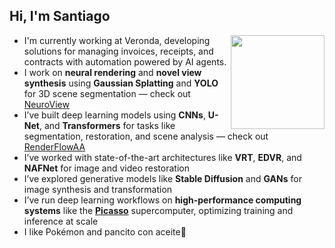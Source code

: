 <h2>Hi, I'm Santiago</h2>
<img align="right" width="150" src="https://i.imgur.com/3kwWOQc.jpeg" />

<ul>
  <li>I'm currently working at Veronda, developing solutions for managing invoices, receipts, and contracts with automation powered by AI agents.</li>
  <li>I work on <strong>neural rendering</strong> and <strong>novel view synthesis</strong> using <strong>Gaussian Splatting</strong> and <strong>YOLO</strong> for 3D scene segmentation — check out <a href="https://github.com/kunSurenioRBG/NeuroView">NeuroView</a></li>
  <li>I’ve built deep learning models using <strong>CNNs</strong>, <strong>U-Net</strong>, and <strong>Transformers</strong> for tasks like segmentation, restoration, and scene analysis — check out <a href="https://github.com/kunSurenioRBG/RenderFlowAA">RenderFlowAA</a></li>
  <li>I’ve worked with state-of-the-art architectures like <strong>VRT</strong>, <strong>EDVR</strong>, and <strong>NAFNet</strong> for image and video restoration</li>
  <li>I’ve explored generative models like <strong>Stable Diffusion</strong> and <strong>GANs</strong> for image synthesis and transformation</li>
  <li>I’ve run deep learning workflows on <strong>high-performance computing systems</strong> like the <a href="https://www.scbi.uma.es/web/es/supercomputacion/"><strong>Picasso</strong></a> supercomputer, optimizing training and inference at scale</li>
  <li>I like Pokémon and pancito con aceite🦆</li>
</ul>

